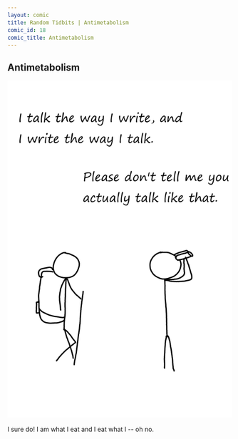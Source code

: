 ```yaml
---
layout: comic
title: Random Tidbits | Antimetabolism
comic_id: 18
comic_title: Antimetabolism
---
```


## Antimetabolism

<img id="img18" class="img-fluid" src="/assets/images/18.png">

I sure do! I am what I eat and I eat what I -- oh no.
